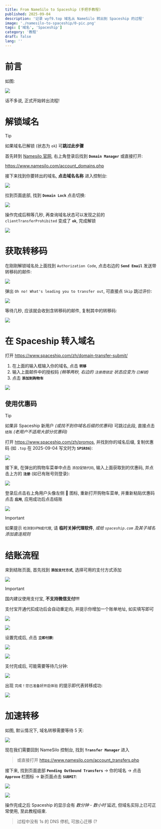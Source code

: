 ```yaml
---
title: From NameSilo to Spaceship (手把手教程)
published: 2025-09-04
description: '记录 wyf9.top 域名从 NameSilo 转出到 Spaceship 的过程'
image: './namesilo-to-spaceship/0-pic.png'
tags: ['域名', 'Spaceship']
category: '教程'
draft: false 
lang: ''
---
```


# 前言

如图:

![](./namesilo-to-spaceship/1-compare.png)

话不多说, 正式开始转出流程!

# 解锁域名

> [!TIP]
> 如果域名已解锁 (状态为 `ok`) 可**跳过此步骤**

首先转到 [Namesilo 官网](https://www.namesilo.com), 右上角登录后找到 **`Domain Manager`** 或直接打开:

https://www.namesilo.com/account_domains.php

接下来找到你要转出的域名, **点击域名名称** 进入控制台:

![](./namesilo-to-spaceship/2-namesilo-domain-list.png)

拉到页面底部, 找到 **`Domain Lock`** 点击切换:

![](./namesilo-to-spaceship/3-unlock-domain.png)

操作完成后稍等几秒, 再查询域名状态可以发现之前的 `clientTransferProhibited` 变成了 **`ok`**, 完成解锁

![](./namesilo-to-spaceship/4-unlocked.png)

# 获取转移码

在刚刚解锁域名处上面找到 `Authorization Code`, 点击右边的 **`Send Email`** 发送带转移码的邮件:

![](./namesilo-to-spaceship/5-send-transfer-code.png)

弹出 `Oh no! What's leading you to transfer out`, 可直接点 `Skip` 跳过评价:

![](./namesilo-to-spaceship/6-skip-feedback.png)

等待几秒, 应该就会收到含转移码的邮件, 复制其中的转移码:

![](./namesilo-to-spaceship/7-code-email.png)

# 在 Spaceship 转入域名

打开 https://www.spaceship.com/zh/domain-transfer-submit/

1. 在上面的输入框输入你的域名, 点击 **`转移`**
2. 输入上面邮件中的授权码 *(稍等两秒, 右边的 `注册商锁定` 状态应变为 `已解锁`)*
3. 点击 **`添加到购物车`**

![](./namesilo-to-spaceship/8-spaceship-submit.png)

## 使用优惠码

> [!TIP]
> 如果非 Spaceship 新用户 *(或找不到你域名后缀的优惠码)* 可跳过此段, 直接点击 `结账` *(老用户不适用大部分优惠码)*

打开 https://www.spaceship.com/zh/promos, 并找到你的域名后缀, 复制优惠码 (如 `.top` 在 2025-09-04 写文时为 **`SPSR86`**):

![](./namesilo-to-spaceship/9-promos.png)

接下来, 在弹出的购物车菜单中点击 `添加促销代码`, 输入上面获取到的优惠码, 并点击上方的 **`注册`** (如已有账号则登录):

![](./namesilo-to-spaceship/10-cart-with-promo.png)

登录后点击右上角用户头像左侧 **🛒** 图标, 重新打开购物车菜单, 并重新粘贴优惠码点击 **`应用`**, 应用成功后点击结账

![](./namesilo-to-spaceship/12-cart-again.png)

> [!IMPORTANT]
> 如果提示 `检测到VPN或代理`, 请 **临时关掉代理软件**, *或给 `spaceship.com` 及其子域名添加直连规则*

# 结账流程

来到结账页面, 首先找到 **`添加支付方式`**, 选择可用的支付方式添加

![](./namesilo-to-spaceship/13-add-payment-method.png)

> [!IMPORTANT]
> 国内建议使用支付宝, **不支持微信支付!!!**

支付宝开通代扣成功后会自动重定向, 并提示你增加一个账单地址, 如实填写即可

![](./namesilo-to-spaceship/14-add-address.png)

![](./namesilo-to-spaceship/15-save-payment-method.png)

设置完成后, 点击 **`立即付款`**:

![](./namesilo-to-spaceship/16-pay-now.png)

![](./namesilo-to-spaceship/17-alipay.png)

支付完成后, 可能需要等待几分钟:

![](./namesilo-to-spaceship/18-wait-processing.png)

出现 `完成！您已准备好开启体验` 的提示即代表转移成功:

![](./namesilo-to-spaceship/19-process-success.png)

# 加速转移

如图, 默认情况下, 域名转移需要等待 5 天:

![](./namesilo-to-spaceship/20-transfer-slow.png)

现在我们需要回到 NameSilo 控制台, 找到 **`Transfer Manager`** 进入

> 或直接打开 https://www.namesilo.com/account_transfers.php

接下来, 找到页面底部 **`Pending Outbound Transfers`** -> 你的域名 -> 点击 **`Approve`** 栏图标 -> 新页面点击 **`SUBMIT`**:

![](./namesilo-to-spaceship/21-approve-transfer.png)

![](./namesilo-to-spaceship/22-submit-approval.png)

操作完成之后 Spaceship 的显示会有 *数分钟* - *数小时* 延迟, 但域名实际上已可正常使用, 至此教程结束.

> 过程中没有 1s 的 DNS 停机, 可放心迁移 (?

